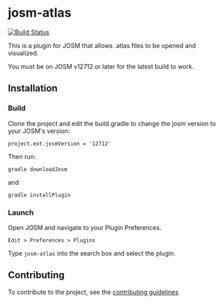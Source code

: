 # josm-atlas

[![Build Status](https://travis-ci.org/osmlab/josm-atlas.svg?branch=master)](https://travis-ci.org/osmlab/josm-atlas)

This is a plugin for JOSM that allows .atlas files to be opened and visualized.

You must be on JOSM v12712 or later for the latest build to work.

## Installation

### Build

Clone the project and edit the build.gradle to change the josm version to your JOSM's version:

```
project.ext.josmVersion = '12712'
```

Then run:

```
gradle downloadJosm
```

and

```
gradle installPlugin
```

### Launch

Open JOSM and navigate to your Plugin Preferences.

    Edit > Preferences > Plugins

Type `josm-atlas` into the search box and select the plugin.

## Contributing

To contribute to the project, see the [contributing guidelines](https://github.com/osmlab/atlas/blob/dev/CONTRIBUTING.md)